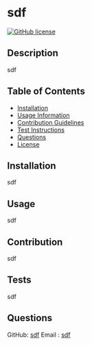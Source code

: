 # sdf
[![GitHub license](https://img.shields.io/github/license/TalhahAwan/README-hacker?style=flat-square)](./LICENSE.md)

## Description
sdf
## Table of Contents
- [Installation](#installation)
- [Usage Information](#usage)
- [Contribution Guidelines](#contribution)
- [Test Instructions](#tests)
- [Questions](#questions)
- [License](#license)
## Installation
sdf
## Usage
sdf
## Contribution
sdf
## Tests
sdf
## Questions
GitHub: [sdf](sdf)
Email : [sdf](mailto:sdf)

